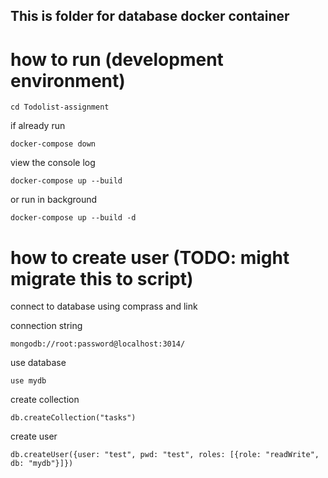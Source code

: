 ## This is folder for database docker container

# how to run (development environment)

```
cd Todolist-assignment
```

if already run

```
docker-compose down
```

view the console log

```
docker-compose up --build
```

or run in background

```
docker-compose up --build -d
```

# how to create user (TODO: might migrate this to script)

connect to database using comprass and link

connection string

```
mongodb://root:password@localhost:3014/
```

use database

```
use mydb
```

create collection

```
db.createCollection("tasks")
```

create user

```
db.createUser({user: "test", pwd: "test", roles: [{role: "readWrite", db: "mydb"}]})
```
